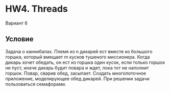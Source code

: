 # HW4. Threads

Вариант 6

## Условие
Задача о каннибалах. Племя из n дикарей ест вместе из большого горшка, который вмещает m кусков тушеного миссионера. Когда дикарь хочет обедать, он ест из горшка один кусок, если только горшок не пуст, иначе дикарь будит повара и ждет, пока тот не наполнит горшок. Повар, сварив обед, засыпает. Создать многопоточное приложение, моделирующее обед дикарей. При решении задачи пользоваться семафорами.
